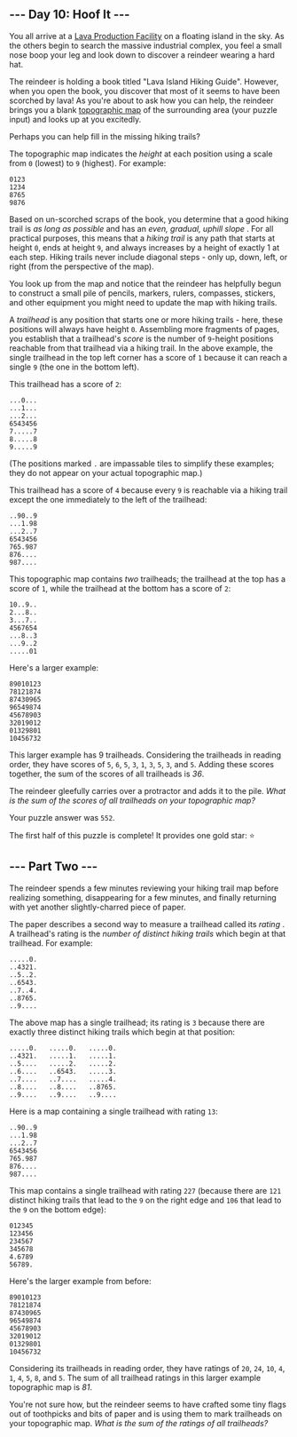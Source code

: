 \--- Day 10: Hoof It ---
-----------------------

You all arrive at a [Lava Production Facility](/2023/day/15) on a floating island in the sky. As the others begin to search the massive industrial complex, you feel a small nose boop your leg and look down to discover a reindeer wearing a hard hat.

The reindeer is holding a book titled "Lava Island Hiking Guide". However, when you open the book, you discover that most of it seems to have been scorched by lava! As you're about to ask how you can help, the reindeer brings you a blank [topographic map](https://en.wikipedia.org/wiki/Topographic_map) of the surrounding area (your puzzle input) and looks up at you excitedly.

Perhaps you can help fill in the missing hiking trails?

The topographic map indicates the *height* at each position using a scale from `0` (lowest) to `9` (highest). For example:

    0123
    1234
    8765
    9876

Based on un-scorched scraps of the book, you determine that a good hiking trail is *as long as possible* and has an *even, gradual, uphill slope* . For all practical purposes, this means that a *hiking trail* is any path that starts at height `0`, ends at height `9`, and always increases by a height of exactly 1 at each step. Hiking trails never include diagonal steps - only up, down, left, or right (from the perspective of the map).

You look up from the map and notice that the reindeer has helpfully begun to construct a small pile of pencils, markers, rulers, compasses, stickers, and other equipment you might need to update the map with hiking trails.

A *trailhead* is any position that starts one or more hiking trails - here, these positions will always have height `0`. Assembling more fragments of pages, you establish that a trailhead's *score* is the number of `9`-height positions reachable from that trailhead via a hiking trail. In the above example, the single trailhead in the top left corner has a score of `1` because it can reach a single `9` (the one in the bottom left).

This trailhead has a score of `2`:

    ...0...
    ...1...
    ...2...
    6543456
    7.....7
    8.....8
    9.....9

(The positions marked `.` are impassable tiles to simplify these examples; they do not appear on your actual topographic map.)

This trailhead has a score of `4` because every `9` is reachable via a hiking trail except the one immediately to the left of the trailhead:

    ..90..9
    ...1.98
    ...2..7
    6543456
    765.987
    876....
    987....

This topographic map contains *two* trailheads; the trailhead at the top has a score of `1`, while the trailhead at the bottom has a score of `2`:

    10..9..
    2...8..
    3...7..
    4567654
    ...8..3
    ...9..2
    .....01

Here's a larger example:

    89010123
    78121874
    87430965
    96549874
    45678903
    32019012
    01329801
    10456732

This larger example has 9 trailheads. Considering the trailheads in reading order, they have scores of `5`, `6`, `5`, `3`, `1`, `3`, `5`, `3`, and `5`. Adding these scores together, the sum of the scores of all trailheads is *36*.

The reindeer gleefully carries over a protractor and adds it to the pile. *What is the sum of the scores of all trailheads on your topographic map?*

Your puzzle answer was `552`.

The first half of this puzzle is complete! It provides one gold star: ⭐

--- Part Two ---
-------------------------

The reindeer spends a few minutes reviewing your hiking trail map before realizing something, disappearing for a few minutes, and finally returning with yet another slightly-charred piece of paper.

The paper describes a second way to measure a trailhead called its *rating* . A trailhead's rating is the *number of distinct hiking trails* which begin at that trailhead. For example:

    .....0.
    ..4321.
    ..5..2.
    ..6543.
    ..7..4.
    ..8765.
    ..9....

The above map has a single trailhead; its rating is `3` because there are exactly three distinct hiking trails which begin at that position:

    .....0.   .....0.   .....0.
    ..4321.   .....1.   .....1.
    ..5....   .....2.   .....2.
    ..6....   ..6543.   .....3.
    ..7....   ..7....   .....4.
    ..8....   ..8....   ..8765.
    ..9....   ..9....   ..9....

Here is a map containing a single trailhead with rating `13`:

    ..90..9
    ...1.98
    ...2..7
    6543456
    765.987
    876....
    987....

This map contains a single trailhead with rating `227` (because there are `121` distinct hiking trails that lead to the `9` on the right edge and `106` that lead to the `9` on the bottom edge):

    012345
    123456
    234567
    345678
    4.6789
    56789.

Here's the larger example from before:

    89010123
    78121874
    87430965
    96549874
    45678903
    32019012
    01329801
    10456732

Considering its trailheads in reading order, they have ratings of `20`, `24`, `10`, `4`, `1`, `4`, `5`, `8`, and `5`. The sum of all trailhead ratings in this larger example topographic map is *81*.

You're not sure how, but the reindeer seems to have crafted some tiny flags out of toothpicks and bits of paper and is using them to mark trailheads on your topographic map. *What is the sum of the ratings of all trailheads?*